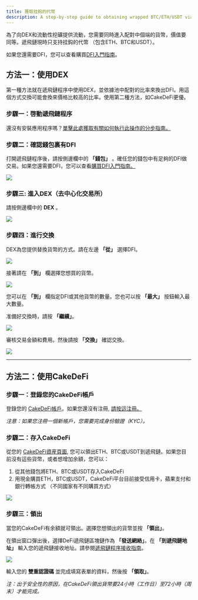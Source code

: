 ```yaml
---
title: 獲取挂鈎的代幣
description: A step-by-step guide to obtaining wrapped BTC/ETH/USDT via the DEX or CakeDefi
---
```


為了向DEX和流動性挖礦提供流動，您需要同時進入配對中個端的貨幣，價值要同等。遞飛鏈現時只支持挂鈎的代幣 （包含ETH、BTC和USDT）。

如果您還需要DFI，您可以查看購買[DFI入門指南](https://www.youtube.com/watch?v=vtM-k7E-HPA)。

## 方法一：使用DEX

第一種方法就在遞飛鏈程序中使用DEX，並依據池中配對的比率來換出DFI。用這個方式交換可能會換來價格比較高的比率。使用第二種方法，如CakeDeFi更優。

### 步驟一：啓動遞飛鏈程序

還沒有安裝應用程序嗎？[單擊此處獲取有關如何執行此操作的分步指南。](/learn/defi-app-how-to/?utm_source=defichain&utm_medium=dex-guide&utm_campaign=dex-launch)

### 步驟二：確認錢包裏有DFI

打開遞飛鏈程序後，請按側邊欄中的 **「錢包」** 。確任您的錢包中有足夠的DFI做交易。如果您還需要DFI，您可以查看[購買DFI入門指南。](https://defichain.ghost.io/where-and-how-to-buy-dfi-defichain/)

![](/img/guides/installing-defi-app/wallets-choose.png)

### 步驟三: 進入DEX（去中心化交易所）

請按側邊欄中的 **DEX** 。

![](/img/guides/obtaining-tokens/go-to-dex.png)

### 步驟四：進行交換

DEX為您提供替換貨幣的方式。請在左邊 **「從」** 選擇DFI。

![](/img/guides/obtaining-tokens/dex-from.png)

接著請在 **「到」** 欄選擇您想買的貨幣。

![](/img/guides/obtaining-tokens/dex-to.png)

您可以在 **「到」** 欄指定DFI或其他貨幣的數量。您也可以按 **「最大」** 按鈕輸入最大數量。

准備好交換時，請按 **「繼續」**。

![](/img/guides/obtaining-tokens/ready-to-swap.png)

審核交易金額和費用。然後請按 **「交換」** 確認交換。

![](/img/guides/obtaining-tokens/dex-verify.png)

---

## 方法二：使用CakeDeFi

### 步驟一：登錄您的CakeDeFi帳戶

登錄您的 [CakeDeFi帳戶](https://www.cakedefi.com/?utm_source=defichain&utm_medium=dex-guide&utm_campaign=dex-launch)。如果您還沒有注冊, [請按這注冊。](https://www.cakedefi.com/?utm_source=defichain&utm_medium=dex-guide&utm_campaign=dex-launch)

_注意：如果您注冊一個新帳戶，您需要完成身份驗證（KYC）。_

### 步驟二：存入CakeDeFi

從您的 [CakeDeFi資産頁面](https://pool.cakedefi.com/?utm_source=defichain&utm_medium=dex-guide&utm_campaign=dex-launch#/wallets), 您可以領出ETH、BTC或USDT到遞飛鏈。如果您目前沒有這些貨幣，或者想增加余額，您可以：

1. 從其他錢包將ETH、BTC或USDT存入CakeDeFi
2. 用現金購買ETH，BTC或USDT，CakeDeFi平台目前接受信用卡，蘋果支付和銀行轉帳方式 （不同國家有不同購買方式）

![](/img/guides/obtaining-tokens/cake-assets.png)

### 步驟三：領出

當您的CakeDeFi有余額就可領出。選擇您想領出的貨幣並按 **「領出」**。

在領出窗口彈出後，選擇DeFi遞飛鏈區塊鏈作為 **「發送網絡」**。在 **「到遞飛鏈地址」** 輸入您的遞飛鏈接收地址。請參閱[遞飛鏈程序接收指南](/learn/defi-app-how-to/?utm_source=defichain&utm_medium=dex-guide&utm_campaign=dex-launch)。

![](/img/guides/obtaining-tokens/cake-withdraw.png)

輸入您的 **雙重認證碼** 並完成填寫表單的資料，然後按 **「領取」**。



_注：出于安全性的原因，在CakeDeFi領出貨幣要24小時（工作日）至72小時（周末）才能完成。_
